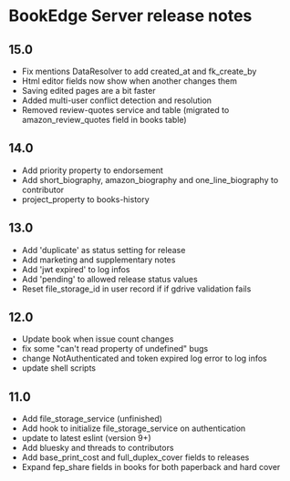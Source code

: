 # BookEdge Server release notes

## 15.0
* Fix mentions DataResolver to add created_at and fk_create_by
* Html editor fields now show when another changes them
* Saving edited pages are a bit faster
* Added multi-user conflict detection and resolution
* Removed review-quotes service and table (migrated to amazon_review_quotes field in books table)

## 14.0
* Add priority property to endorsement
* Add short_biography, amazon_biography and one_line_biography to contributor
* project_property to books-history

## 13.0
* Add 'duplicate' as status setting for release
* Add marketing and supplementary notes
* Add 'jwt expired' to log infos
* Add 'pending' to allowed release status values
* Reset file_storage_id in user record if if gdrive validation fails

## 12.0

* Update book when issue count changes
* fix some "can't read property of undefined" bugs
* change NotAuthenticated and token expired log error to log infos
* update shell scripts

## 11.0
* Add file_storage_service (unfinished)
* Add hook to initialize file_storage_service on authentication
* update to latest eslint (version 9+)
* Add bluesky and threads to contributors
* Add base_print_cost and full_duplex_cover fields to releases
* Expand fep_share fields in books for both paperback and hard cover

